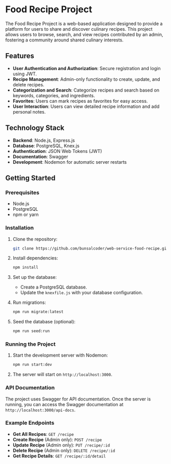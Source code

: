 # Food Recipe Project

The Food Recipe Project is a web-based application designed to provide a platform for users to share and discover culinary recipes. This project allows users to browse, search, and view recipes contributed by an admin, fostering a community around shared culinary interests.

## Features

- **User Authentication and Authorization**: Secure registration and login using JWT.
- **Recipe Management**: Admin-only functionality to create, update, and delete recipes.
- **Categorization and Search**: Categorize recipes and search based on keywords, categories, and ingredients.
- **Favorites**: Users can mark recipes as favorites for easy access.
- **User Interaction**: Users can view detailed recipe information and add personal notes.

## Technology Stack

- **Backend**: Node.js, Express.js
- **Database**: PostgreSQL, Knex.js
- **Authentication**: JSON Web Tokens (JWT)
- **Documentation**: Swagger
- **Development**: Nodemon for automatic server restarts

## Getting Started

### Prerequisites

- Node.js
- PostgreSQL
- npm or yarn

### Installation

1. Clone the repository:
    ```sh
    git clone https://github.com/bunsalcoder/web-service-food-recipe.git
    ```

2. Install dependencies:
    ```sh
    npm install
    ```

3. Set up the database:
    - Create a PostgreSQL database.
    - Update the `knexfile.js` with your database configuration.

4. Run migrations:
    ```sh
    npm run migrate:latest
    ```

5. Seed the database (optional):
    ```sh
    npm run seed:run
    ```

### Running the Project

1. Start the development server with Nodemon:
    ```sh
    npm run start:dev
    ```

2. The server will start on `http://localhost:3000`.

### API Documentation

The project uses Swagger for API documentation. Once the server is running, you can access the Swagger documentation at `http://localhost:3000/api-docs`.

### Example Endpoints

- **Get All Recipes**: `GET /recipe`
- **Create Recipe** (Admin only): `POST /recipe`
- **Update Recipe** (Admin only): `PUT /recipe/:id`
- **Delete Recipe** (Admin only): `DELETE /recipe/:id`
- **Get Recipe Details**: `GET /recipe/:id/detail`

